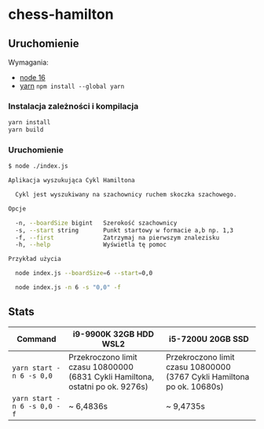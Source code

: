 # chess-hamilton

## Uruchomienie

Wymagania:
* [node 16](https://nodejs.org/en/download/)
* [yarn](https://classic.yarnpkg.com/lang/en/docs/install/#windows-stable) `npm install --global yarn`

### Instalacja zależności i kompilacja

```bash
yarn install
yarn build
```

### Uruchomienie

```bash
$ node ./index.js

Aplikacja wyszukująca Cykl Hamiltona

  Cykl jest wyszukiwany na szachownicy ruchem skoczka szachowego.

Opcje

  -n, --boardSize bigint   Szerokość szachownicy
  -s, --start string       Punkt startowy w formacie a,b np. 1,3
  -f, --first              Zatrzymaj na pierwszym znalezisku
  -h, --help               Wyświetla tę pomoc

Przykład użycia

  node index.js --boardSize=6 --start=0,0

  node index.js -n 6 -s "0,0" -f

```

## Stats

| Command                     | i9-9900K 32GB HDD WSL2                                                         | i5-7200U 20GB SSD                                                      |
|-----------------------------|--------------------------------------------------------------------------------|------------------------------------------------------------------------|
| `yarn start -n 6 -s 0,0`    | Przekroczono limit czasu 10800000 (6831 Cykli Hamiltona, ostatni po ok. 9276s) | Przekroczono limit czasu 10800000 (3767 Cykli Hamiltona po ok. 10680s) |
| `yarn start -n 6 -s 0,0 -f` | ~ 6,4836s                                                                      | ~ 9,4735s                                                              |
